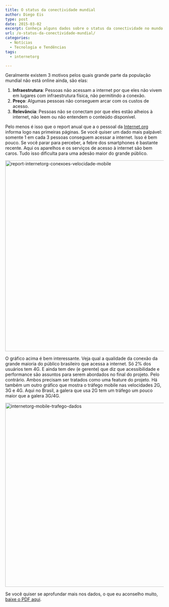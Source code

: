 ```yaml
---
title: O status da conectividade mundial
author: Diego Eis
type: post
date: 2015-03-02
excerpt: Conheça alguns dados sobre o status da conectividade no mundo.
url: /o-status-da-conectividade-mundial/
categories:
  - Notícias
  - Tecnologia e Tendências
tags:
  - internetorg

---
```

Geralmente existem 3 motivos pelos quais grande parte da população mundial não está online ainda, são elas:

  1. **Infraestrutura**: Pessoas não acessam a internet por que eles não vivem em lugares com infraestrutura física, não permitindo a conexão.
  2. **Preço**: Algumas pessoas não conseguem arcar com os custos de acesso.
  3. **Relevância**: Pessoas não se conectam por que eles estão alheios à internet, não leem ou não entendem o conteúdo disponível.

Pelo menos é isso que o report anual que a o pessoal da [Internet.org][1] informa logo nas primeiras páginas. Se você quiser um dado mais palpável: somente 1 em cada 3 pessoas conseguem acessar a internet. Isso é bem pouco. Se você parar para perceber, a febre dos smartphones é bastante recente. Aqui os aparelhos e os serviços de acesso à internet são bem caros. Tudo isso dificulta para uma adesão maior do grande público.

<img src="http://tableless.com.br/wp-content/uploads/2015/03/report-internetorg-conexoes-velocidade-mobile.jpg" alt="report-internetorg-conexoes-velocidade-mobile" width="908" height="608" class="alignnone size-full wp-image-47400" srcset="uploads/2015/03/report-internetorg-conexoes-velocidade-mobile.jpg 908w, uploads/2015/03/report-internetorg-conexoes-velocidade-mobile-208x139.jpg 208w, uploads/2015/03/report-internetorg-conexoes-velocidade-mobile-400x268.jpg 400w" sizes="(max-width: 908px) 100vw, 908px" />

O gráfico acima é bem interessante. Veja qual a qualidade da conexão da grande maioria do público brasileiro que acessa a internet. Só 2% dos usuários tem 4G. E ainda tem dev (e gerente) que diz que acessibilidade e performance são assuntos para serem abordados no final do projeto. Pelo contrário. Ambos precisam ser tratados como uma feature do projeto. Há também um outro gráfico que mostra o tráfego mobile nas velocidades 2G, 3G e 4G. Aqui no Brasil, a galera que usa 2G tem um tráfego um pouco maior que a galera 3G/4G.

<img src="http://tableless.com.br/wp-content/uploads/2015/03/internetorg-mobile-trafego-dados.jpg" alt="internetorg-mobile-trafego-dados" width="906" height="586" class="alignnone size-full wp-image-47399" srcset="uploads/2015/03/internetorg-mobile-trafego-dados.jpg 906w, uploads/2015/03/internetorg-mobile-trafego-dados-215x139.jpg 215w, uploads/2015/03/internetorg-mobile-trafego-dados-400x259.jpg 400w" sizes="(max-width: 906px) 100vw, 906px" />

Se você quiser se aprofundar mais nos dados, o que eu aconselho muito, [baixe o PDF aqui][2].

 [1]: http://internet.org
 [2]: https://fbnewsroomus.files.wordpress.com/2015/02/state-of-connectivity1.pdf